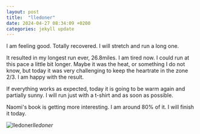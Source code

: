 ```yaml
---
layout: post
title:  "lledoner"
date: 2024-04-27 08:34:09 +0200
categories: jekyll update
---
```


I am feeling good. Totally recovered. I will stretch and run a long one.  

It resulted in my longest run ever, 26.8miles. I am tired now. I could run at this pace a little bit longer. Maybe it was the heat, or something I do not know, but today it was very challenging to keep the heartrate in the zone 2/3. I am happy with the result.

If everything works as expected, today it is going to be warm again and partially sunny. I will run just with a t-shirt and as soon as possible.  

Naomi's book is getting more interesting. I am around 80% of it. I will finish it today.


![lledoner]()*lledoner*&nbsp;



[jekyll-docs]: https://jekyllrb.com/docs/home
[jekyll-gh]:   https://github.com/jekyll/jekyll
[jekyll-talk]: https://talk.jekyllrb.com/
